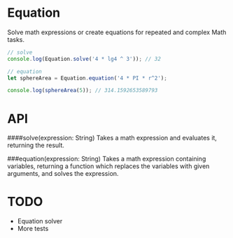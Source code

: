 Equation
========
Solve math expressions or create equations for repeated and complex Math tasks.

```javascript
// solve
console.log(Equation.solve('4 * lg4 ^ 3')); // 32

// equation
let sphereArea = Equation.equation('4 * PI * r^2');

console.log(sphereArea(5)); // 314.1592653589793
```

API
===
####solve(expression: String)
Takes a math expression and evaluates it, returning the result.

###equation(expression: String)
Takes a math expression containing variables, returning a function which
replaces the variables with given arguments, and solves the expression.

TODO
====
* Equation solver
* More tests
